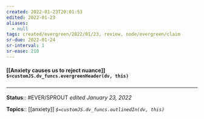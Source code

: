 ```yaml
---
created: 2022-01-23T20:01:53 
edited: 2022-01-23
aliases:
  - null
tags: created/evergreen/2022/01/23, review, node/evergreen/claim
sr-due: 2022-01-24
sr-interval: 1
sr-ease: 210
---
```


#### [[Anxiety causes us to reject nuance]] `$=customJS.dv_funcs.evergreenHeader(dv, this)`

 

### <hr class="footnote"/>

**Status**:: #EVER/SPROUT
*edited January 23, 2022*

**Topics**:: [[anxiety]]
*`$=customJS.dv_funcs.outlinedIn(dv, this)`*


